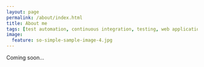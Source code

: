 ```yaml
---
layout: page
permalink: /about/index.html
title: About me
tags: [test automation, continuous integration, testing, web applications, quality assurance]
image:
  feature: so-simple-sample-image-4.jpg
---
```


Coming soon...

